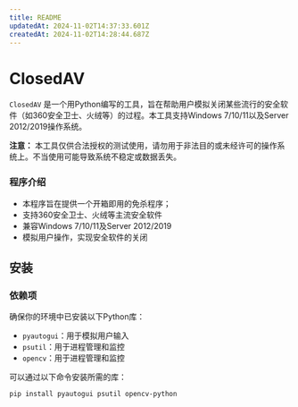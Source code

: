 ```yaml
---
title: README
updatedAt: 2024-11-02T14:37:33.601Z
createdAt: 2024-11-02T14:28:44.687Z
---
```


# ClosedAV



`ClosedAV` 是一个用Python编写的工具，旨在帮助用户模拟关闭某些流行的安全软件（如360安全卫士、火绒等）的过程。本工具支持Windows 7/10/11以及Server 2012/2019操作系统。

**注意：** 本工具仅供合法授权的测试使用，请勿用于非法目的或未经许可的操作系统上。不当使用可能导致系统不稳定或数据丢失。
### 程序介绍
- 本程序旨在提供一个开箱即用的免杀程序；
- 支持360安全卫士、火绒等主流安全软件
- 兼容Windows 7/10/11及Server 2012/2019
- 模拟用户操作，实现安全软件的关闭

## 安装

### 依赖项

确保你的环境中已安装以下Python库：

- `pyautogui`：用于模拟用户输入
- `psutil`：用于进程管理和监控
- `opencv`：用于进程管理和监控

可以通过以下命令安装所需的库：

```bash
pip install pyautogui psutil opencv-python
